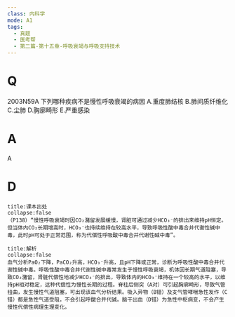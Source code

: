```yaml
---
class: 内科学
mode: A1
tags:
  - 真题
  - 医考帮
  - 第二篇-第十五章-呼吸衰竭与呼吸支持技术
---
```


# Q
2003N59A 下列哪种疾病不是慢性呼吸衰竭的病因
A.重度肺结核
B.肺间质纤维化
C.尘肺
D.胸廓畸形
E.严重感染

# A
A
# D
```ad-note
title:课本出处
collapse:false
（P138）“慢性呼吸衰竭时因CO₂潴留发展缓慢，肾脏可通过减少HCO₃⁻的排出来维持pH恒定。但当体内CO₂长期增高时，HCO₃⁻也持续维持在较高水平，导致呼吸性酸中毒合并代谢性碱中毒，此时pH可处于正常范围，称为代偿性呼吸酸中毒合并代谢性碱中毒”。
```

```ad-summary
title:解析
collapse:false
血气分析PaO₂下降，PaCO₂升高，HCO₃⁻升高，且pH下降或正常，诊断为呼吸性酸中毒合并代谢性碱中毒。呼吸性酸中毒合并代谢性碱中毒常发生于慢性呼吸衰竭，机体因长期气道阻塞，导致CO₂潴留，肾脏代偿性地减少HCO₃⁻的排出，导致体内的HCO₃⁻维持在一个较高的水平，以维持pH相对稳定，这种代偿性为慢性长期的过程。脊柱后侧突（A对）可引起胸廓畸形，导致气管扭曲，发生慢性气道阻塞，可出现该血气分析结果。吸入异物（B错）及支气管哮喘急性发作（C错）都是急性气道受阻，不会引起呼酸合并代碱。脑干出血（D错）为急性中枢病变，不会产生慢性代偿性病理生理变化。
```

